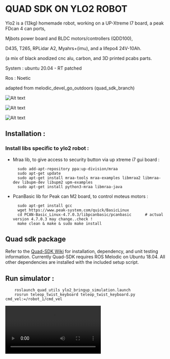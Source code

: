 # QUAD SDK ON YLO2 ROBOT

Ylo2 is a (13kg) homemade robot, working on a UP-Xtreme I7 board, a peak FDcan 4 can ports, 

Mjbots power board and BLDC motors/controllers (QDD100),

D435, T265, RPLidar A2, Myahrs+(imu), and a lifepo4 24V-10Ah.

(a mix of black anodized cnc alu, carbon, and 3D printed pcabs parts. 

System                  : ubuntu 20.04 - RT patched

Ros                     : Noetic

adapted from melodic_devel_go_outdoors (quad_sdk_branch)

![Alt text](doc/dock2.jpg?raw=true)

![Alt text](doc/dock1.jpg?raw=true)

![Alt text](doc/dock4.jpg?raw=true)

## Installation :

### Install libs specific to ylo2 robot :

* Mraa lib, to give access to security button via up xtreme i7 gui board :

        sudo add-apt-repository ppa:up-division/mraa
        sudo apt-get update
        sudo apt-get install mraa-tools mraa-examples libmraa2 libmraa-dev libupm-dev libupm2 upm-examples
        sudo apt-get install python3-mraa libmraa-java
 
* PcanBasic lib for Peak can M2 board, to control moteus motors :

        sudo apt-get install gcc
        wget https://www.peak-system.com/quick/BasicLinux
        cd PCAN-Basic_Linux-4.7.0.3/libpcanbasic/pcanbasic      # actual version 4.7.0.3 may change..check !
        make clean & make & sudo make install

## Quad sdk package

Refer to the [Quad-SDK Wiki](https://github.com/robomechanics/quad-sdk/wiki/1.-Getting-Started-with-Quad-SDK) for installation, dependency, and unit testing information. Currently Quad-SDK requires ROS Melodic on Ubuntu 18.04. All other dependencies are installed with the included setup script.

[paper]: https://www.andrew.cmu.edu/user/amj1/papers/Quad_SDK_ICRA_Abstract.pdf

## Run simulator :

        roslaunch quad_utils ylo2_bringup_simulation.launch
        rosrun teleop_twist_keyboard teleop_twist_keyboard.py cmd_vel:=/robot_1/cmd_vel

![Alt text](ylo2_into_simu.mp4?raw=true)
